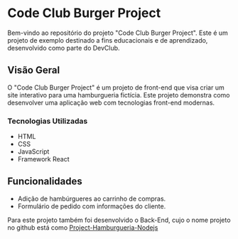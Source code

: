 # Code Club Burger Project

Bem-vindo ao repositório do projeto "Code Club Burger Project". Este é um projeto de exemplo destinado a fins educacionais e de aprendizado, desenvolvido como parte do DevClub.

## Visão Geral

O "Code Club Burger Project" é um projeto de front-end que visa criar um site interativo para uma hamburgueria fictícia. Este projeto demonstra como desenvolver uma aplicação web com tecnologias front-end modernas.

### Tecnologias Utilizadas

- HTML
- CSS
- JavaScript
- Framework React

## Funcionalidades

- Adição de hambúrgueres ao carrinho de compras.
- Formulário de pedido com informações do cliente.


Para este projeto também foi desenvolvido o Back-End, cujo o nome projeto no github está como [Project-Hamburgueria-Nodejs](https://github.com/mfjaconis/Code-Club-Burger-Project)
